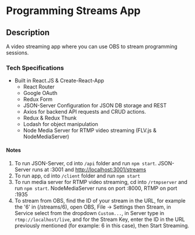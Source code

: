 # Programming Streams App

## Description

A video streaming app where you can use OBS to stream programming sessions.

### Tech Specifications

- Built in React.JS & Create-React-App
  - React Router
  - Google OAuth
  - Redux Form
  - JSON-Server Configuration for JSON DB storage and REST
  - Axios for backend API requests and CRUD actions.
  - Redux & Redux Thunk
  - Lodash for object manipulation
  - Node Media Server for RTMP video streaming (FLV.js & NodeMediaServer)

#### Notes

1. To run JSON-Server, cd into `/api` folder and run `npm start`. JSON-Server runs at :3001 and <http://localhost:3001/streams>
2. To run app, cd into `/client` folder and run `npm start`
3. To run media server for RTMP video streaming, cd into `/rtmpserver` and run `npm start`. NodeMediaServer runs on port :8000, RTMP on port :1935
4. To stream from OBS, find the ID of your stream in the URL, for example the '6' in (/streams/6), open OBS, File -> Settings then Stream, in Service select from the dropdown `Custom...`, in Server type in `rtmp://localhost/live`, and for the Stream Key, enter the ID in the URL previously mentioned (for example: 6 in this case), then Start Streaming.
